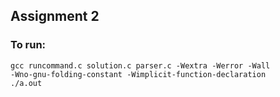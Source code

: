 ## Assignment 2

### To run: 
<code>gcc runcommand.c solution.c parser.c -Wextra -Werror -Wall -Wno-gnu-folding-constant -Wimplicit-function-declaration</code> </br>
<code>./a.out</code>
